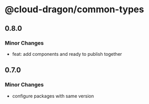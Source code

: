 # @cloud-dragon/common-types

## 0.8.0

### Minor Changes

- feat: add components and ready to publish together

## 0.7.0

### Minor Changes

- configure packages with same version

